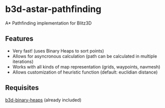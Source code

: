 b3d-astar-pathfinding
===============

A* Pathfinding implementation for Blitz3D

Features
-----------
* Very fast! (uses Binary Heaps to sort points)
* Allows for asyncronous calculation (path can be calculated in multiple iterations)
* Works with all kinds of map representation (grids, waypoints, navmesh)
* Allows customization of heuristic function (default: euclidian distance)

Requisites
-----------
[b3d-binary-heaps](https://github.com/mscansian/b3d-binaryheaps) (already included)
